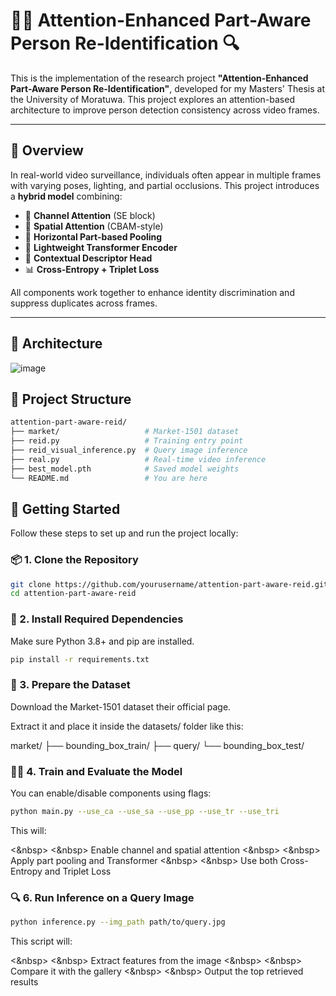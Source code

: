 # 🚶‍♀️ Attention-Enhanced Part-Aware Person Re-Identification 🔍

This is the implementation of the research project **"Attention-Enhanced Part-Aware Person Re-Identification"**, developed for my Masters' Thesis at the University of Moratuwa. This project explores an attention-based architecture to improve person detection consistency across video frames.

---

## 📌 Overview

In real-world video surveillance, individuals often appear in multiple frames with varying poses, lighting, and partial occlusions. This project introduces a **hybrid model** combining:

- 🎯 **Channel Attention** (SE block)
- 🎯 **Spatial Attention** (CBAM-style)
- 📐 **Horizontal Part-based Pooling**
- 🔁 **Lightweight Transformer Encoder**
- 🧠 **Contextual Descriptor Head**
- 📊 **Cross-Entropy + Triplet Loss**

All components work together to enhance identity discrimination and suppress duplicates across frames.

---

## 🧱 Architecture

![image](https://github.com/user-attachments/assets/87748717-2f50-4a90-a136-01a6f88b55a0)

## 📂 Project Structure

```bash
attention-part-aware-reid/
├── market/                   # Market-1501 dataset
├── reid.py                   # Training entry point
├── reid_visual_inference.py  # Query image inference
├── real.py                   # Real-time video inference
├── best_model.pth            # Saved model weights
└── README.md                 # You are here 
```

## 🚀 Getting Started

Follow these steps to set up and run the project locally:

### 📦 1. Clone the Repository

```bash
git clone https://github.com/yourusername/attention-part-aware-reid.git
cd attention-part-aware-reid
```

### 🧰 2. Install Required Dependencies
Make sure Python 3.8+ and pip are installed.

```bash
pip install -r requirements.txt
```

### 📁 3. Prepare the Dataset
Download the Market-1501 dataset their official page.

Extract it and place it inside the datasets/ folder like this:

market/
├── bounding_box_train/
    ├── query/
    └── bounding_box_test/

### 🏋️‍♀️ 4. Train and Evaluate the Model
You can enable/disable components using flags:

```bash
python main.py --use_ca --use_sa --use_pp --use_tr --use_tri
```
This will:

<&nbsp> <&nbsp> Enable channel and spatial attention
<&nbsp> <&nbsp> Apply part pooling and Transformer
<&nbsp> <&nbsp> Use both Cross-Entropy and Triplet Loss

### 🔍 6. Run Inference on a Query Image

```bash
python inference.py --img_path path/to/query.jpg
```
This script will:

<&nbsp> <&nbsp> Extract features from the image
<&nbsp> <&nbsp> Compare it with the gallery
<&nbsp> <&nbsp> Output the top retrieved results
